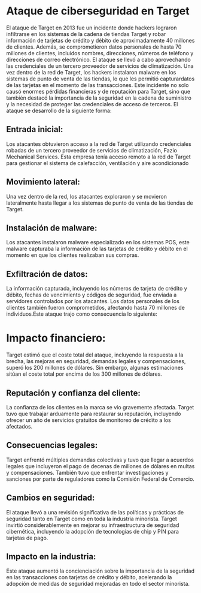 # **Ataque de ciberseguridad en Target**
El ataque de Target en 2013 fue un incidente donde hackers lograron infiltrarse en los sistemas de la cadena de tiendas Target y robar información de tarjetas de crédito y débito de aproximadamente 40 millones de clientes. 
Además, se comprometieron datos personales de hasta 70 millones de clientes, incluidos nombres, direcciones, números de teléfono y direcciones de correo electrónico.
El ataque se llevó a cabo aprovechando las credenciales de un tercero proveedor de servicios de climatización. Una vez dentro de la red de Target, los hackers instalaron malware en los sistemas de punto de venta de las tiendas, lo que les permitió capturardatos de las tarjetas en el momento de las transacciones.
Este incidente no solo causó enormes pérdidas financieras y de reputación para Target, sino que también destacó la importancia de la seguridad en la cadena de suministro y la necesidad de proteger las credenciales de acceso de terceros. El ataque se desarrollo de la siguiente forma:
## **Entrada inicial:** 
Los atacantes obtuvieron acceso a la red de Target utilizando credenciales robadas de un tercero proveedor de servicios de climatización, Fazio Mechanical Services.
Esta empresa tenía acceso remoto a la red de Target para gestionar el sistema de calefacción, ventilación y aire acondicionado
## **Movimiento lateral:**
Una vez dentro de la red, los atacantes exploraron y se movieron lateralmente hasta llegar a los sistemas de punto de venta de las tiendas de Target.
## **Instalación de malware:**
Los atacantes instalaron malware especializado en los sistemas POS, este malware capturaba la información de las tarjetas de crédito y débito en el momento en que los clientes realizaban sus compras.
## **Exfiltración de datos:** 
La información capturada, incluyendo los números de tarjeta de crédito y débito, fechas de vencimiento y códigos de seguridad, fue enviada a servidores controlados por los atacantes. Los datos personales de los clientes también fueron comprometidos, afectando hasta 70 millones de individuos.Este ataque trajo como consecuencia lo siguiente:
# **Impacto financiero:** 
Target estimó que el coste total del ataque, incluyendo la respuesta a la brecha, las mejoras en seguridad, demandas legales y compensaciones, superó los 200 millones de dólares. Sin embargo, algunas estimaciones sitúan el coste total por encima de los 300 millones de dólares.
## **Reputación y confianza del cliente:**
La confianza de los clientes en la marca se vio gravemente afectada. Target tuvo que trabajar arduamente para restaurar su reputación, incluyendo ofrecer un año de servicios gratuitos de monitoreo de crédito a los afectados.
## **Consecuencias legales:** 
Target enfrentó múltiples demandas colectivas y tuvo que llegar a acuerdos legales que incluyeron el pago de decenas de millones de dólares en multas y compensaciones. También tuvo que enfrentar investigaciones y sanciones por parte de reguladores como la Comisión Federal de Comercio.
## **Cambios en seguridad:** 
El ataque llevó a una revisión significativa de las políticas y prácticas de seguridad tanto en Target como en toda la industria minorista. Target invirtió considerablemente en mejorar su infraestructura de seguridad cibernética, incluyendo la adopción de tecnologías de chip y PIN para tarjetas de pago.
## **Impacto en la industria:** 
Este ataque aumentó la concienciación sobre la importancia de la seguridad en las transacciones con tarjetas de crédito y débito, acelerando la adopción de medidas de seguridad mejoradas en todo el sector minorista.
